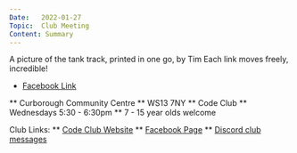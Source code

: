 ```yaml
---
Date:   2022-01-27
Topic:  Club Meeting
Content: Summary
---
```

A picture of the tank track, printed in one go, by Tim
Each link moves freely, incredible!

* [Facebook Link](https://www.facebook.com/1481985248595237/posts/4552256054901459/)


** Curborough Community Centre
** WS13 7NY
** Code Club
** Wednesdays 5:30 - 6:30pm
** 7 - 15 year olds welcome

Club Links:
** [Code Club Website](https://lichfield-code-club.github.io/)
** [Facebook Page](https://www.facebook.com/LichfieldCoders)
** [Discord club messages](https://discord.gg/szz6xGK)
